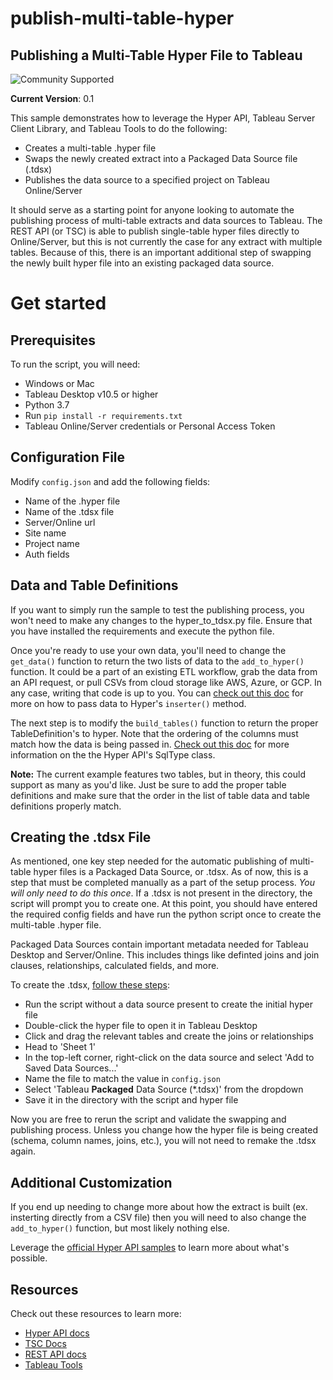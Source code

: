 # publish-multi-table-hyper
## __Publishing a Multi-Table Hyper File to Tableau__

![Community Supported](https://img.shields.io/badge/Support%20Level-Community%20Supported-53bd92.svg)

__Current Version__: 0.1

This sample demonstrates how to leverage the Hyper API, Tableau Server Client Library, and Tableau Tools to do the following:
- Creates a multi-table .hyper file
- Swaps the newly created extract into a Packaged Data Source file (.tdsx)
- Publishes the data source to a specified project on Tableau Online/Server

It should serve as a starting point for anyone looking to automate the publishing process of multi-table extracts and data sources to Tableau. The REST API (or TSC) is able to publish single-table hyper files directly to Online/Server, but this is not currently the case for any extract with multiple tables. Because of this, there is an important additional step of swapping the newly built hyper file into an existing packaged data source.


# Get started

## __Prerequisites__
To run the script, you will need:
- Windows or Mac
- Tableau Desktop v10.5 or higher
- Python 3.7
- Run `pip install -r requirements.txt`
- Tableau Online/Server credentials or Personal Access Token

## __Configuration File__
Modify `config.json` and add the following fields:
- Name of the .hyper file
- Name of the .tdsx file
- Server/Online url
- Site name
- Project name
- Auth fields

## __Data and Table Definitions__
If you want to simply run the sample to test the publishing process, you won't need to make any changes to the hyper_to_tdsx.py file. Ensure that you have installed the requirements and execute the python file.

Once you're ready to use your own data, you'll need to change the `get_data()` function to return the two lists of data to the `add_to_hyper()` function. It could be a part of an existing ETL workflow, grab the data from an API request, or pull CSVs from cloud storage like AWS, Azure, or GCP. In any case, writing that code is up to you. You can [check out this doc](https://help.tableau.com/current/api/hyper_api/en-us/reference/py/tableauhyperapi.html?tableauhyperapi.Inserter) for more on how to pass data to Hyper's `inserter()` method.

The next step is to modify the `build_tables()` function to return the proper TableDefinition's to hyper. Note that the ordering of the columns must match how the data is being passed in. [Check out this doc](https://help.tableau.com/current/api/hyper_api/en-us/reference/py/tableauhyperapi.html?tableauhyperapi.SqlType) for more information on the the Hyper API's SqlType class.

__Note:__ The current example features two tables, but in theory, this could support as many as you'd like. Just be sure to add the proper table definitions and make sure that the order in the list of table data and table definitions properly match.

## __Creating the .tdsx File__
As mentioned, one key step needed for the automatic publishing of multi-table hyper files is a Packaged Data Source, or .tdsx. As of now, this is a step that must be completed manually as a part of the setup process. _You will only need to do this once_. If a .tdsx is not present in the directory, the script will prompt you to create one. At this point, you should have entered the required config fields and have run the python script once to create the multi-table .hyper file.

Packaged Data Sources contain important metadata needed for Tableau Desktop and Server/Online. This includes things like definted joins and join clauses, relationships, calculated fields, and more.

To create the .tdsx, [follow these steps](https://help.tableau.com/current/pro/desktop/en-us/export_connection.htm):
- Run the script without a data source present to create the initial hyper file
- Double-click the hyper file to open it in Tableau Desktop
- Click and drag the relevant tables and create the joins or relationships
- Head to 'Sheet 1'
- In the top-left corner, right-click on the data source and select 'Add to Saved Data Sources...'
- Name the file to match the value in `config.json`
- Select 'Tableau __Packaged__ Data Source (*.tdsx)' from the dropdown
- Save it in the directory with the script and hyper file

Now you are free to rerun the script and validate the swapping and publishing process. Unless you change how the hyper file is being created (schema, column names, joins, etc.), you will not need to remake the .tdsx again.

## __Additional Customization__
If you end up needing to change more about how the extract is built (ex. insterting directly from a CSV file) then you will need to also change the `add_to_hyper()` function, but most likely nothing else.

Leverage the [official Hyper API samples](https://github.com/tableau/hyper-api-samples/tree/master/Python) to learn more about what's possible.


## __Resources__
Check out these resources to learn more:
- [Hyper API docs](https://help.tableau.com/current/api/hyper_api/en-us/index.html)
- [TSC Docs](https://tableau.github.io/server-client-python/docs/)
- [REST API docs](https://help.tableau.com/current/api/rest_api/en-us/REST/rest_api.htm)
- [Tableau Tools](https://github.com/bryantbhowell/tableau_tools)